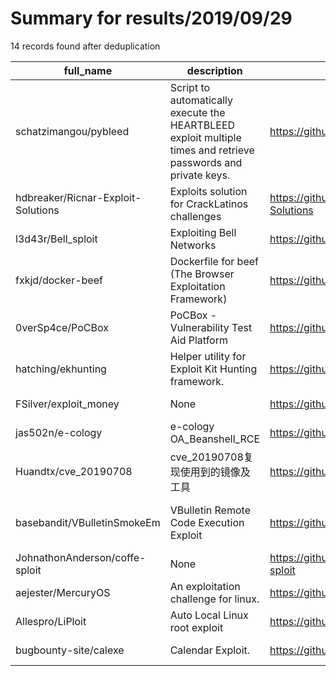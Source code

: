
# Summary for results/2019/09/29
    
14 records found after deduplication

| full_name | description | html_url | matched_list | matched_count | pushed_at | size | stargazers_count | language | forks_count | vul_ids |
|------------------------------------|----------------------------------------------------------------------------------------------------------------|-------------------------------------------------------|---------------------------------------------|-----------------|---------------------------|--------|--------------------|------------|---------------|-----------|
| schatzimangou/pybleed | Script to automatically execute the HEARTBLEED exploit multiple times and retrieve passwords and private keys. | https://github.com/schatzimangou/pybleed | ['exploit'] | 1 | 2019-09-29 11:52:00+00:00 | 3 | 4 | Python | 0 | [] |
| hdbreaker/Ricnar-Exploit-Solutions | Exploits solution for CrackLatinos challenges | https://github.com/hdbreaker/Ricnar-Exploit-Solutions | ['exploit'] | 1 | 2019-09-29 17:57:21+00:00 | 148657 | 11 | Python | 12 | [] |
| l3d43r/Bell_sploit | Exploiting Bell Networks | https://github.com/l3d43r/Bell_sploit | ['exploit', 'sploit'] | 2 | 2019-09-29 23:00:58+00:00 | 680 | 0 | PHP | 0 | [] |
| fxkjd/docker-beef | Dockerfile for beef (The Browser Exploitation Framework) | https://github.com/fxkjd/docker-beef | ['exploit'] | 1 | 2019-09-29 17:53:37+00:00 | 4 | 0 | Dockerfile | 0 | [] |
| 0verSp4ce/PoCBox | PoCBox - Vulnerability Test Aid Platform | https://github.com/0verSp4ce/PoCBox | ['vulnerability poc'] | 1 | 2019-09-29 07:23:13+00:00 | 43005 | 811 | JavaScript | 154 | [] |
| hatching/ekhunting | Helper utility for Exploit Kit Hunting framework. | https://github.com/hatching/ekhunting | ['exploit'] | 1 | 2019-09-29 21:34:09+00:00 | 28950 | 6 | HTML | 5 | [] |
| FSilver/exploit_money | None | https://github.com/FSilver/exploit_money | ['exploit'] | 1 | 2019-09-29 08:54:20+00:00 | 196 | 0 | Java | 0 | [] |
| jas502n/e-cology | e-cology OA_Beanshell_RCE | https://github.com/jas502n/e-cology | ['rce'] | 1 | 2019-09-29 04:36:37+00:00 | 4544 | 70 | Java | 15 | [] |
| Huandtx/cve_20190708 | cve_20190708复现使用到的镜像及工具 | https://github.com/Huandtx/cve_20190708 | ['cve-2'] | 1 | 2019-09-29 01:47:36+00:00 | 36 | 2 | Ruby | 0 | [] |
| basebandit/VBulletinSmokeEm | VBulletin Remote Code Execution Exploit | https://github.com/basebandit/VBulletinSmokeEm | ['exploit', 'rce', 'remote code execution'] | 3 | 2019-09-29 21:03:10+00:00 | 2 | 1 | Go | 0 | [] |
| JohnathonAnderson/coffe-sploit | None | https://github.com/JohnathonAnderson/coffe-sploit | ['sploit'] | 1 | 2019-09-29 08:18:04+00:00 | 6 | 0 | C++ | 0 | [] |
| aejester/MercuryOS | An exploitation challenge for linux. | https://github.com/aejester/MercuryOS | ['exploit'] | 1 | 2019-09-29 01:32:05+00:00 | 14 | 0 | C++ | 0 | [] |
| Allespro/LiPloit | Auto Local Linux root exploit | https://github.com/Allespro/LiPloit | ['exploit'] | 1 | 2019-09-29 20:31:54+00:00 | 3 | 0 | Python | 0 | [] |
| bugbounty-site/calexe | Calendar Exploit. | https://github.com/bugbounty-site/calexe | ['exploit'] | 1 | 2019-09-29 20:19:02+00:00 | 3 | 36 | Python | 9 | [] |

